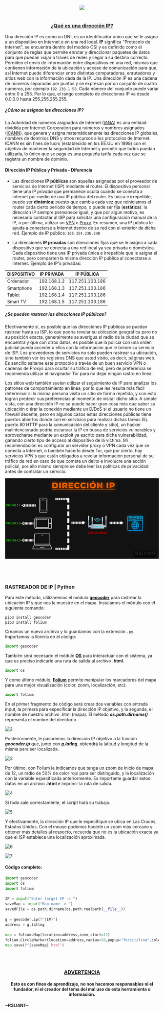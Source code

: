 <p align="center">
  <a href="https://github.com/DenverCoder1/readme-typing-svg"><img src="https://readme-typing-svg.herokuapp.com?font=Fira+Code&weight=450&size=17&pause=1000&color=000BF7&width=435&lines=Rastrear+ubicaci%C3%B3n+usando+la+IP+con+Python"></a>
</p>

<h1 align="center"></h1>

<h3 align="center"><ins>¿Qué es una dirección IP?</ins></h3>

Una dirección IP es como un DNI, es un identificador único que se le asigna a un dispositivo en Internet o en una red local. **IP** significa "Protocolo de Internet", se encuentra dentro del modelo OSI y es definido como el conjunto de reglas que permite enrutar y direccionar paquetes de datos para que puedan viajar a través de redes y llegar a su destino correcto. Permiten el envío de información entre dispositivos en una red, mismas que contienen información de la ubicación y acceso de comunicación para que, así Internet puede diferenciar entre distintas computadoras, enrutadores y sitios web con la información dada de la IP. Una dirección IP es una cadena de números separadas por puntos y se expresan por un conjunto de cuatro números, por ejemplo `192.138.1.58`. Cada número del conjunto puede variar entre 0 a 255. Por lo que, el rango completo de direcciones IP va desde 0.0.0.0 hasta 255.255.255.255.

##### ¿Cómo se asignan las direcciones IP?
La Autoridad de números asignados de Internet (<a href="https://www.iana.org/">IANA</a>) es una entidad dividida por Internet Corporation para números y nombres asignados (<a href="https://www.icann.org/es">ICANN</a>), que genera y asigna matemáticamente las direcciones IP globales, nombres de dominios DNS y otros recursos a los protocolos de Internet. ICANN es sin fines de lucro (establecido en los EE.UU en 1998) con el objetivo de mantener la seguridad de Internet y permitir que todos puedan utilizarla, lo único que se paga es una pequeña tarifa cada vez que se registra un nombre de dominio.

#### Dirección IP Pública y Privada - Diferencia

- Las direcciones **IP públicas** son aquellas asignadas por el proveedor de servicios de Internet (ISP) mediante el router. El dispositivo personal tiene una IP *privada* que permanece oculta cuando se conecta a Internet por medio de una IP pública del router. Es única e irrepetible, puede ser **dinámica**: puesto que cambia cada vez que reiniciamos el router cada cierto período de tiempo, o puede ser fija (**estática**): la dirección IP siempre permanece igual, y que por algún motivo, es necesario contactar al ISP para solicitar una configuración manual de la IP, o por última, utilizar un <a href="https://github.com/R3LI4NT/articulos/blob/main/Seguridad/Anonimato/GNU-Linux/openvpn.md">VPN</a> o <a href="https://github.com/R3LI4NT/articulos/blob/main/Seguridad/Anonimato/GNU-Linux/privoxy_tor.md">Proxy</a>. En resumen, una IP pública le ayuda a conectarse a Internet dentro de su red con el exterior de dicha red. Ejemplo de IP pública: `165.154.236.248`

- La direcciones **IP privadas** son direcciones fijas que se le asigna a cada dispositivo que se conecta a una red local ya sea privada o doméstica. Cada dispositivo tiene una IP privada única e irrepetible que le asigna el router, pero comparten la misma dirección IP pública al conectarse a Internet. Ejemplo de IP's privadas:

| DISPOSITIVO | IP PRIVADA | IP PÚBLICA |
| ------------- | ------------- | ------------- |
| Ordenador | 192.168.1.2  | 117.251.103.186 |
| Smartphone  | 192.168.1.3  | 117.251.103.186 |
| Tablet  | 192.168.1.4  | 117.251.103.186 |
| Smart TV  | 192.168.1.5  | 117.251.103.186 |

##### ¿Se pueden rastrear las direcciones IP públicas?

Efectivamente sí, es posible que las direcciones IP públicas se puedan rastrear hasta su ISP, lo que podría revelar su ubicación geográfica pero no su posición exacta, generalmente se averigua el radio de la ciudad que se encuentra y que con otros datos, es posible que la policía con una orden judicial pueda acceder a ellos con la información que le brinde su servicio de ISP. Los proveedores de servicios no solo pueden rastrear su ubicación, sino también ver los registros DNS que usted visito, es decir, páginas web. Es sencillo saltarse este protocolo a través de un buen servicio VPN o cadenas de Proxys para ocultar su tráfico de red, pero de preferencia se recomienda utilizar el navgeador Tor para no dejar ningún rastro en línea.

Los sitios web también suelen utilizar el seguimiento de IP para analizar los patrones de comportamiento en línea, por lo que les resulta más fácil determinar si la misma persona visita un sitio de forma repetida, y con esto logran predecir sus preferencias al momento de visitar dicho sitio. A simple vista, con una dirección IP no se puede hacer gran cosa más que saber su ubicación o tirar la conexión mediante un D/DoS si el usuario no tiene un firewall decente, pero en algunos casos estas direcciones públicas tiene puertos abiertos donde corren servicios para realizar dichas tareas (Ej. puerto 80 HTTP para la comunicación del cliente y sitio), un hacker malintencionado podría escanear la IP en busca de servicios vulnerables y aprovecharse mediante un exploit ya escrito para dicha vulnerabilidad, ganando cierto tipo de acceso al dispositivo de la víctima. Mi recomendación es configurar un servidor proxy o VPN cada vez que se conecta a Internet, o tamibén hacerlo desde Tor, que por cierto, hay servicios VPN's que están obligados a revelar información personal de su tráfico de red en caso de que cometa un delito e involucre una acción policial, por ello mismo siempre se debe leer las políticas de privacidad antes de contratar un servicio.

<p align="center">
  <img src="https://github.com/R3LI4NT/articulos/blob/main/Programacion/Python/img/direccionIP.png">
</p>

<h1 align="center"></h1>

</br>

### RASTREADOR DE IP | Python

Para este método, utilizaremos el módulo <a href="https://geocoder.readthedocs.io/">**geocoder**</a> para rastrear la ubicación IP y que nos la muestre en el mapa. Instalamos el módulo con el siguiente comando:
```
pip3 install geocoder
pip3 install folium
```

Creamos un nuevo archivo y lo guardamos con la extensión `.py`. Importamos la librería en el código:
```python
import geocoder
```
También será necesario el módulo <a href="https://docs.python.org/3/library/os.html">**OS**</a> para interactuar con el sistema, ya que es preciso indicarle una ruta de salida al archivo **.html**.
```python
import os
```

Y como último módulo, <a href="https://python-visualization.github.io/folium/">**Folium**</a> permite manipular los marcadores del mapa para una mejor visualización (color, zoom, localización, etc).
```python
import folium
```

En el primer fragmento de código será crear dos variables con entrada input, la primera para especificar la dirección IP objetivo, y la segunda, el nombre de nuestro archivo .html (mapa). El método **_os.path.dirname()_** representa el nombre del directorio.

![2](https://user-images.githubusercontent.com/75953873/204064317-a9c38f09-2528-43d7-963d-1523924ea282.png)

Posteriormente, le pasaremos la dirección IP objetivo a la función **_geocoder.ip_** que, junto con **_g.latlng_**, obtendrá la latitud y longitud de la misma para ser localizada.

![3](https://user-images.githubusercontent.com/75953873/204065147-29dd6d79-fb09-413b-9674-894fc0e071e5.png)

Por último, con Folium le indicamos que tenga un zoom de inicio de mapa de 12, un radio de 50% de color rojo para ser distinguido, y la localización con la variable especificada anteriormente. Es importante guardar estos datos en un archivo **.html** e imprimir la ruta de salida.

![4](https://user-images.githubusercontent.com/75953873/204065305-bfe1808a-08f9-4ae8-bc5c-f799f0121bf6.png)

Si todo sale correctamente, el script hará su trabajo.

![5](https://user-images.githubusercontent.com/75953873/204065425-d994c682-b3d7-4760-b3a5-875121fb7232.png)

Y efectivamente, la dirección IP que le especifiqué se ubica en Las Cruces, Estados Unidos. Con el mouse podemos hacerle un zoom más cercano y obtener más detalles al respecto, recuerda que no es la ubicación exacta ya que el ISP establece una localización aproximada.

![6](https://user-images.githubusercontent.com/75953873/204065601-57a3ec35-39aa-4294-9f2e-fdb16f30fb4a.png)

![7](https://user-images.githubusercontent.com/75953873/204065778-d66b76a0-bc26-4a81-9ddb-a245a8a41d45.png)

#### Código completo:
```python
import geocoder
import os
import folium

IP = input("Enter target IP -> ")
saveMap = input("Map name -> ")
savedFile = os.path.dirname(os.path.realpath(__file__))

g = geocoder.ip(f"{IP}")
address = g.latlng

map = folium.Map(location=address,zoom_start=12)
folium.CircleMarker(location=address,radius=50,popup="fersitiline",color="red").add_to(map)
map.save(f"{saveMap}.html")
```

</br>

<h1 align="center"></h1>

<h3 align="center"><ins>ADVERTENCIA<ins></h3>

<h4 align="center">Esto es con fines de aprendizaje, no nos hacemos responsables ni el fundador, ni el creador del tema del mal uso de esta herramienta u información.</h4>



#### ~R3LI4NT~
